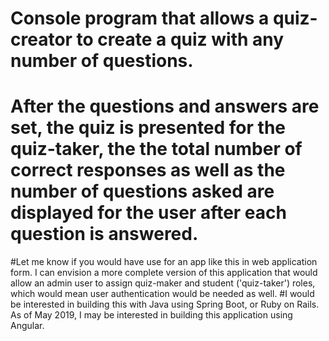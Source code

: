 # Console program that allows a quiz-creator to create a quiz with any number of questions. 
# After the questions and answers are set, the quiz is presented for the quiz-taker, the the total number of correct responses as well as the number of questions asked are displayed for the user after each question is answered. 

#Let me know if you would have use for an app like this in web application form. I can envision a more complete version of this application that would allow an admin user to assign quiz-maker and student ('quiz-taker') roles, which would mean user authentication would be needed as well. 
#I would be interested in building this with Java using Spring Boot, or Ruby on Rails. As of May 2019, I may be interested in building this application using Angular. 
